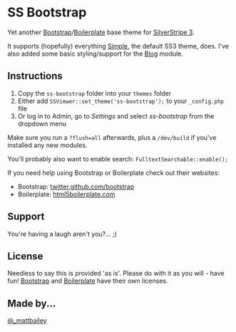# SS Bootstrap

Yet another [Bootstrap](//twitter.github.com/bootstrap/)/[Boilerplate](//html5boilerplate.com/) base theme for [SilverStripe 3](//www.silverstripe.org/).

It supports (hopefully) everything [Simple](//github.com/silverstripe-themes/silverstripe-simple), the default SS3 theme, does. I've also added some basic styling/support for the [Blog](//github.com/silverstripe/silverstripe-blog) module.

## Instructions
1. Copy the `ss-bootstrap` folder into your `themes` folder
2. Either add `SSViewer::set_theme('ss-bootstrap');` to your `_config.php` file
3. Or log in to Admin, go to *Settings* and select *ss-bootstrap* from the dropdown menu

Make sure you run a `?flush=all` afterwards, plus a `/dev/build` if you've installed any new modules.

You'll probably also want to enable search: `FulltextSearchable::enable();`

If you need help using Bootstrap or Boilerplate check out their websites:

* Bootstrap: [twitter.github.com/bootstrap](//twitter.github.com/bootstrap/)
* Boilerplate: [html5boilerplate.com](//html5boilerplate.com/)

## Support
You're having a laugh aren't you?... ;)

## License
Needless to say this is provided 'as is'. Please do with it as you will - have fun! [Bootstrap](https://github.com/twitter/bootstrap/blob/master/LICENSE) and [Boilerplate](https://github.com/h5bp/html5-boilerplate/blob/master/LICENSE.md) have their own licenses.

## Made by...
[@_mattbailey](//twitter.com/_mattbailey)
